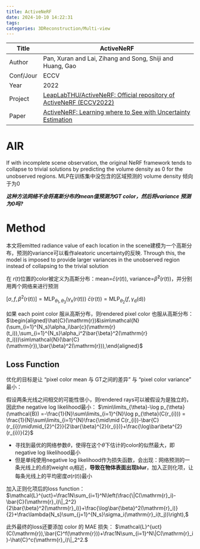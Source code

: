 ```yaml
---
title: ActiveNeRF
date: 2024-10-10 14:22:31
tags: 
categories: 3DReconstruction/Multi-view
---
```


| Title     | ActiveNeRF                                                                                                      |
| --------- | --------------------------------------------------------------------------------------------------------------- |
| Author    | Pan, Xuran and Lai, Zihang and Song, Shiji and Huang, Gao                                                       |
| Conf/Jour | ECCV                                                                                                            |
| Year      | 2022                                                                                                            |
| Project   | [LeapLabTHU/ActiveNeRF: Official repository of ActiveNeRF (ECCV2022)](https://github.com/LeapLabTHU/ActiveNeRF) |
| Paper     | [ActiveNeRF: Learning where to See with Uncertainty Estimation](https://arxiv.org/pdf/2209.08546v1)             |

<!-- more -->


# AIR

If with incomplete scene observation, the original NeRF framework tends to collapse to trivial solutions by predicting the volume density as 0 for the unobserved regions. MLP在训练集中没包含的区域预测的 volume density 倾向于为0

***这种方法网络不会将高斯分布的mean值预测为GT color，然后将variance 预测为0吗?***

# Method

本文将emitted radiance value of each location in the scene建模为一个高斯分布，预测的variance可以看作aleatoric uncertainty的反映. Through this, the model is imposed to provide larger variances
in the unobserved region instead of collapsing to the trivial solution

在 $r(t)$位置的color被定义为高斯分布：mean=$\bar{c}(r(t))$, variance=$\bar{\beta}^{2}(r(t))$，并分别用两个网络来进行预测

$[\sigma,f,\beta^{2}(\mathrm{r}(t))]=\mathrm{MLP}_{\theta_{1},\theta_{3}}(\gamma_{\mathrm{x}}(\mathrm{r}(t)))$
$\bar{c}(\mathrm{r}(t))=\mathrm{MLP}_{\theta_{2}}(f,\gamma_{\mathrm{d}}(\mathrm{d}))$

如果 each point color 服从高斯分布，则rendered pixel color 也服从高斯分布： 
$\begin{aligned}\hat{C}(\mathrm{r})&\sim\mathcal{N}(\sum_{i=1}^{N_s}\alpha_i\bar{c}(\mathrm{r}(t_i)),\sum_{i=1}^{N_s}\alpha_i^2\bar{\beta}^2(\mathrm{r}(t_i)))\sim\mathcal{N}(\bar{C}(\mathrm{r}),\bar{\beta}^2(\mathrm{r})),\end{aligned}$

## Loss Function

优化的目标是让 “pixel color mean 与 GT之间的差异” 与 “pixel color variance” 最小：

假设两条光线之间相交的可能性很小，则rendered rays可以被假设为是独立的，因此the negative log likelihood最小：
$\min\limits_{\theta}-\log p_{\theta}(\mathcal{B}) =-\frac{1}{N}\sum\limits_{i=1}^{N}\log p_{\theta}(C(r_{i})) = \frac{1}{N}\sum\limits_{i=1}^{N}\frac{\mid\mid C(r_{i})-\bar{C}(r_{i})\mid\mid_{2}^{2}}{2\bar{\beta}^{2}(r_{i})}+\frac{\log\bar\beta^{2}(r_{i})}{2}$
- 寻找到最优的网络参数$\theta$，使得在这个$\theta$下估计的color的似然最大，即negative log likelihood最小
- 但是单纯使用negative log likelihood作为损失函数，会出现：网络预测的一条光线上的点的weight $\alpha_{i}$相近，**导致在物体表面出现blur**，加入正则化项，让每条光线上的平均密度$\sigma(r(t))$最小

加入正则化项后的loss function：
$\mathcal{L}^{uct}=\frac1N\sum_{i=1}^N\left(\frac{\|C(\mathrm{r}_i)-\bar{C}(\mathrm{r}_i)\|_2^2}{2\bar{\beta}^2(\mathrm{r}_i)}+\frac{\log\bar{\beta}^2(\mathrm{r}_i)}{2}+\frac\lambda{N_s}\sum_{j=1}^{N_s}\sigma_i(\mathrm{r}_i(t_j))\right),$

此外最终的loss还要添加 color 的 MAE 损失：
$\mathcal{L}^{uct}(C(\mathrm{r}),\bar{C}^f(\mathrm{r}))+\frac1N\sum_{i=1}^N\|C(\mathrm{r}_i)-\hat{C}^c(\mathrm{r}_i)\|_2^2.$


